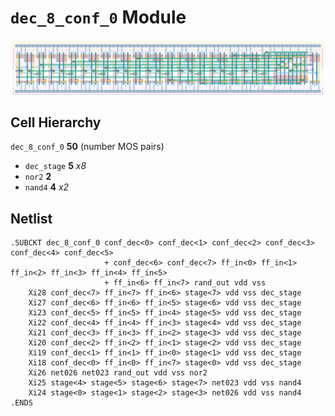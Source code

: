 # `dec_8_conf_0` Module
![Layout](dec_8_conf_0.png)

## Cell Hierarchy

`dec_8_conf_0` **50** (number MOS pairs)
- `dec_stage` **5** *x8*
- `nor2` **2**
- `nand4` **4** *x2*

## Netlist

```
.SUBCKT dec_8_conf_0 conf_dec<0> conf_dec<1> conf_dec<2> conf_dec<3> conf_dec<4> conf_dec<5>
                     + conf_dec<6> conf_dec<7> ff_in<0> ff_in<1> ff_in<2> ff_in<3> ff_in<4> ff_in<5>
                     + ff_in<6> ff_in<7> rand_out vdd vss
    Xi28 conf_dec<7> ff_in<7> ff_in<6> stage<7> vdd vss dec_stage
    Xi27 conf_dec<6> ff_in<6> ff_in<5> stage<6> vdd vss dec_stage
    Xi23 conf_dec<5> ff_in<5> ff_in<4> stage<5> vdd vss dec_stage
    Xi22 conf_dec<4> ff_in<4> ff_in<3> stage<4> vdd vss dec_stage
    Xi21 conf_dec<3> ff_in<3> ff_in<2> stage<3> vdd vss dec_stage
    Xi20 conf_dec<2> ff_in<2> ff_in<1> stage<2> vdd vss dec_stage
    Xi19 conf_dec<1> ff_in<1> ff_in<0> stage<1> vdd vss dec_stage
    Xi18 conf_dec<0> ff_in<0> ff_in<7> stage<0> vdd vss dec_stage
    Xi26 net026 net023 rand_out vdd vss nor2
    Xi25 stage<4> stage<5> stage<6> stage<7> net023 vdd vss nand4
    Xi24 stage<0> stage<1> stage<2> stage<3> net026 vdd vss nand4
.ENDS
```
